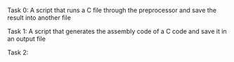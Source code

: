 Task 0:  A script that runs a C file through the preprocessor and save the result into another file

Task 1: A script that generates the assembly code of a C code and save it in an output file

Task 2:   
